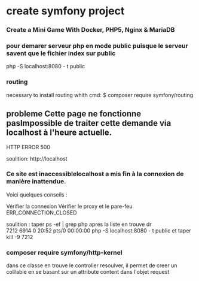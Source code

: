 # create symfony project #

### Create a Mini Game With Docker, PHP5, Nginx & MariaDB ###

### pour demarer serveur php en mode public puisque le serveur savent que le fichier index sur public 
php -S localhost:8080 - t public 

### routing
 necessary to install routing  whith cmd:
    $ composer require symfony/routing

## probleme Cette page ne fonctionne pasImpossible de traiter cette demande via localhost à l'heure actuelle.
HTTP ERROR 500

soulition: http://localhost

### Ce site est inaccessiblelocalhost a mis fin à la connexion de manière inattendue.
Voici quelques conseils :

Vérifier la connexion
Vérifier le proxy et le pare-feu
ERR_CONNECTION_CLOSED

soulition :  taper ps -ef | grep php
  apres la liste en trouve dr       
   7212    6914  0 20:52 pts/0    00:00:00 php -S localhost:8080 - t public
et taper kill -9 7212

### composer require symfony/http-kernel
  dans ce classe en trouve le controller resoulver, il permet de creer un colllable en se basant sur un attribute content dans l'objet request 
